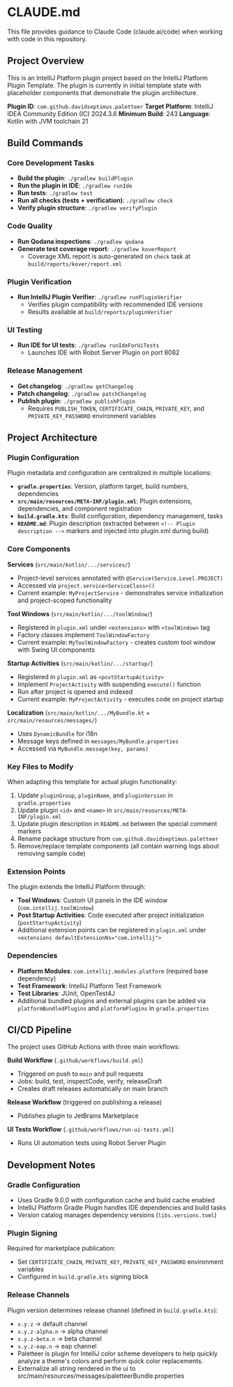 # CLAUDE.md

This file provides guidance to Claude Code (claude.ai/code) when working with code in this repository.

## Project Overview

This is an IntelliJ Platform plugin project based on the IntelliJ Platform Plugin Template. The plugin is currently in initial template state with placeholder components that demonstrate the plugin architecture.

**Plugin ID**: `com.github.davidseptimus.paletteer`
**Target Platform**: IntelliJ IDEA Community Edition (IC) 2024.3.6
**Minimum Build**: 243
**Language**: Kotlin with JVM toolchain 21

## Build Commands

### Core Development Tasks
- **Build the plugin**: `./gradlew buildPlugin`
- **Run the plugin in IDE**: `./gradlew runIde`
- **Run tests**: `./gradlew test`
- **Run all checks (tests + verification)**: `./gradlew check`
- **Verify plugin structure**: `./gradlew verifyPlugin`

### Code Quality
- **Run Qodana inspections**: `./gradlew qodana`
- **Generate test coverage report**: `./gradlew koverReport`
  - Coverage XML report is auto-generated on `check` task at `build/reports/kover/report.xml`

### Plugin Verification
- **Run IntelliJ Plugin Verifier**: `./gradlew runPluginVerifier`
  - Verifies plugin compatibility with recommended IDE versions
  - Results available at `build/reports/pluginVerifier`

### UI Testing
- **Run IDE for UI tests**: `./gradlew runIdeForUiTests`
  - Launches IDE with Robot Server Plugin on port 8082

### Release Management
- **Get changelog**: `./gradlew getChangelog`
- **Patch changelog**: `./gradlew patchChangelog`
- **Publish plugin**: `./gradlew publishPlugin`
  - Requires `PUBLISH_TOKEN`, `CERTIFICATE_CHAIN`, `PRIVATE_KEY`, and `PRIVATE_KEY_PASSWORD` environment variables

## Project Architecture

### Plugin Configuration
Plugin metadata and configuration are centralized in multiple locations:
- **`gradle.properties`**: Version, platform target, build numbers, dependencies
- **`src/main/resources/META-INF/plugin.xml`**: Plugin extensions, dependencies, and component registration
- **`build.gradle.kts`**: Build configuration, dependency management, tasks
- **`README.md`**: Plugin description (extracted between `<!-- Plugin description -->` markers and injected into plugin.xml during build)

### Core Components

**Services** (`src/main/kotlin/.../services/`)
- Project-level services annotated with `@Service(Service.Level.PROJECT)`
- Accessed via `project.service<ServiceClass>()`
- Current example: `MyProjectService` - demonstrates service initialization and project-scoped functionality

**Tool Windows** (`src/main/kotlin/.../toolWindow/`)
- Registered in `plugin.xml` under `<extensions>` with `<toolWindow>` tag
- Factory classes implement `ToolWindowFactory`
- Current example: `MyToolWindowFactory` - creates custom tool window with Swing UI components

**Startup Activities** (`src/main/kotlin/.../startup/`)
- Registered in `plugin.xml` as `<postStartupActivity>`
- Implement `ProjectActivity` with suspending `execute()` function
- Run after project is opened and indexed
- Current example: `MyProjectActivity` - executes code on project startup

**Localization** (`src/main/kotlin/.../MyBundle.kt` + `src/main/resources/messages/`)
- Uses `DynamicBundle` for i18n
- Message keys defined in `messages/MyBundle.properties`
- Accessed via `MyBundle.message(key, params)`

### Key Files to Modify
When adapting this template for actual plugin functionality:
1. Update `pluginGroup`, `pluginName`, and `pluginVersion` in `gradle.properties`
2. Update plugin `<id>` and `<name>` in `src/main/resources/META-INF/plugin.xml`
3. Update plugin description in `README.md` between the special comment markers
4. Rename package structure from `com.github.davidseptimus.paletteer`
5. Remove/replace template components (all contain warning logs about removing sample code)

### Extension Points
The plugin extends the IntelliJ Platform through:
- **Tool Windows**: Custom UI panels in the IDE window (`com.intellij.toolWindow`)
- **Post Startup Activities**: Code executed after project initialization (`postStartupActivity`)
- Additional extension points can be registered in `plugin.xml` under `<extensions defaultExtensionNs="com.intellij">`

### Dependencies
- **Platform Modules**: `com.intellij.modules.platform` (required base dependency)
- **Test Framework**: IntelliJ Platform Test Framework
- **Test Libraries**: JUnit, OpenTest4J
- Additional bundled plugins and external plugins can be added via `platformBundledPlugins` and `platformPlugins` in `gradle.properties`

## CI/CD Pipeline

The project uses GitHub Actions with three main workflows:

**Build Workflow** (`.github/workflows/build.yml`)
- Triggered on push to `main` and pull requests
- Jobs: build, test, inspectCode, verify, releaseDraft
- Creates draft releases automatically on main branch

**Release Workflow** (triggered on publishing a release)
- Publishes plugin to JetBrains Marketplace

**UI Tests Workflow** (`.github/workflows/run-ui-tests.yml`)
- Runs UI automation tests using Robot Server Plugin

## Development Notes

### Gradle Configuration
- Uses Gradle 9.0.0 with configuration cache and build cache enabled
- IntelliJ Platform Gradle Plugin handles IDE dependencies and build tasks
- Version catalog manages dependency versions (`libs.versions.toml`)

### Plugin Signing
Required for marketplace publication:
- Set `CERTIFICATE_CHAIN`, `PRIVATE_KEY`, `PRIVATE_KEY_PASSWORD` environment variables
- Configured in `build.gradle.kts` signing block

### Release Channels
Plugin version determines release channel (defined in `build.gradle.kts`):
- `x.y.z` → default channel
- `x.y.z-alpha.n` → alpha channel
- `x.y.z-beta.n` → beta channel
- `x.y.z-eap.n` → eap channel
- Paletteer is plugin for IntelliJ color scheme developers to help quickly analyze a theme's colors and perform quick color replacements.
- Externalize all string rendered in the ui to src/main/resources/messages/paletteerBundle.properties